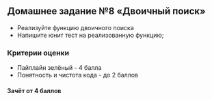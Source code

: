 ## Домашнее задание №8 «Двоичный поиск»

- Реализуйте функцию двоичного поиска
- Напишите юнит тест на реализованную функцию;

### Критерии оценки
- Пайплайн зелёный - 4 балла
- Понятность и чистота кода - до 2 баллов

#### Зачёт от 4 баллов